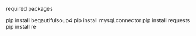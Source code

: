 required packages 

pip install beqautifulsoup4
pip install mysql.connector
pip install requests
pip install re

